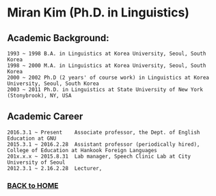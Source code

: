 # Miran Kim (Ph.D. in Linguistics)

## Academic Background:

```  
1993 ~ 1998 B.A. in Linguistics at Korea University, Seoul, South Korea   
1998 ~ 2000 M.A. in Linguistics at Korea University, Seoul, South Korea  
2000 ~ 2002 Ph.D (2 years' of course work) in Linguistics at Korea University, Seoul, South Korea  
2003 ~ 2011 Ph.D. in Linguistics at State University of New York (Stonybrook), NY, USA  
```  
## Academic Career 

```  
2016.3.1 ~ Present    Associate professor, the Dept. of English Education at GNU  
2015.3.1 ~ 2016.2.28  Assistant professor (periodically hired), College of Education at Hankook Foreign Languages 
201x.x.x ~ 2015.8.31  Lab manager, Speech Clinic Lab at City University of Seoul  
2012.3.1 ~ 2.16.2.28  Lecturer,  
```  

### [BACK to HOME](MK316.github.io)
